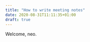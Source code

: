 ```yaml
---
title: "How to write meeting notes"
date: 2020-08-31T11:11:35+01:00
draft: true
---
```


Welcome, neo.